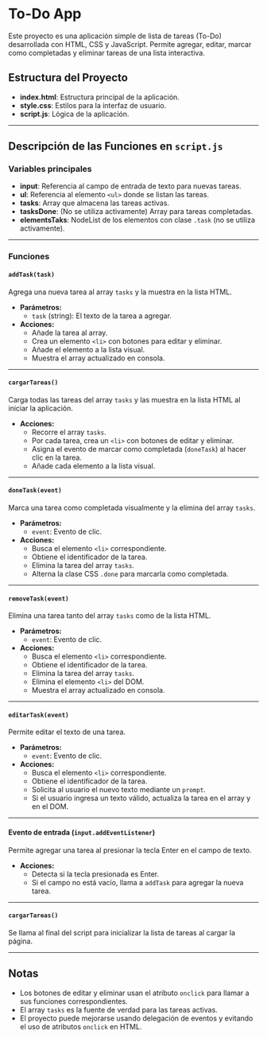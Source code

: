 # To-Do App

Este proyecto es una aplicación simple de lista de tareas (To-Do) desarrollada con HTML, CSS y JavaScript. Permite agregar, editar, marcar como completadas y eliminar tareas de una lista interactiva.

## Estructura del Proyecto

- **index.html**: Estructura principal de la aplicación.
- **style.css**: Estilos para la interfaz de usuario.
- **script.js**: Lógica de la aplicación.

---

## Descripción de las Funciones en `script.js`

### Variables principales

- **input**: Referencia al campo de entrada de texto para nuevas tareas.
- **ul**: Referencia al elemento `<ul>` donde se listan las tareas.
- **tasks**: Array que almacena las tareas activas.
- **tasksDone**: (No se utiliza activamente) Array para tareas completadas.
- **elementsTaks**: NodeList de los elementos con clase `.task` (no se utiliza activamente).

---

### Funciones

#### `addTask(task)`
Agrega una nueva tarea al array `tasks` y la muestra en la lista HTML.

- **Parámetros:**  
  - `task` (string): El texto de la tarea a agregar.
- **Acciones:**  
  - Añade la tarea al array.
  - Crea un elemento `<li>` con botones para editar y eliminar.
  - Añade el elemento a la lista visual.
  - Muestra el array actualizado en consola.

---

#### `cargarTareas()`
Carga todas las tareas del array `tasks` y las muestra en la lista HTML al iniciar la aplicación.

- **Acciones:**  
  - Recorre el array `tasks`.
  - Por cada tarea, crea un `<li>` con botones de editar y eliminar.
  - Asigna el evento de marcar como completada (`doneTask`) al hacer clic en la tarea.
  - Añade cada elemento a la lista visual.

---

#### `doneTask(event)`
Marca una tarea como completada visualmente y la elimina del array `tasks`.

- **Parámetros:**  
  - `event`: Evento de clic.
- **Acciones:**  
  - Busca el elemento `<li>` correspondiente.
  - Obtiene el identificador de la tarea.
  - Elimina la tarea del array `tasks`.
  - Alterna la clase CSS `.done` para marcarla como completada.

---

#### `removeTask(event)`
Elimina una tarea tanto del array `tasks` como de la lista HTML.

- **Parámetros:**  
  - `event`: Evento de clic.
- **Acciones:**  
  - Busca el elemento `<li>` correspondiente.
  - Obtiene el identificador de la tarea.
  - Elimina la tarea del array `tasks`.
  - Elimina el elemento `<li>` del DOM.
  - Muestra el array actualizado en consola.

---

#### `editarTask(event)`
Permite editar el texto de una tarea.

- **Parámetros:**  
  - `event`: Evento de clic.
- **Acciones:**  
  - Busca el elemento `<li>` correspondiente.
  - Obtiene el identificador de la tarea.
  - Solicita al usuario el nuevo texto mediante un `prompt`.
  - Si el usuario ingresa un texto válido, actualiza la tarea en el array y en el DOM.

---

#### Evento de entrada (`input.addEventListener`)
Permite agregar una tarea al presionar la tecla Enter en el campo de texto.

- **Acciones:**  
  - Detecta si la tecla presionada es Enter.
  - Si el campo no está vacío, llama a `addTask` para agregar la nueva tarea.

---

#### `cargarTareas()`
Se llama al final del script para inicializar la lista de tareas al cargar la página.

---

## Notas

- Los botones de editar y eliminar usan el atributo `onclick` para llamar a sus funciones correspondientes.
- El array `tasks` es la fuente de verdad para las tareas activas.
- El proyecto puede mejorarse usando delegación de eventos y evitando el uso de atributos `onclick` en HTML.